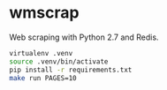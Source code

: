 # wmscrap

Web scraping with Python 2.7 and Redis.

```bash
virtualenv .venv
source .venv/bin/activate
pip install -r requirements.txt
make run PAGES=10
```
